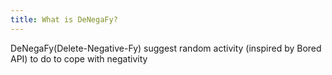 ```yaml
---
title: What is DeNegaFy?
---
```


DeNegaFy(Delete-Negative-Fy) suggest random activity (inspired by Bored API) to do to cope with negativity
